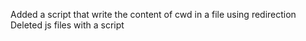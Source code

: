 Added a script that write the content of cwd in a file using redirection
Deleted js files with a script
